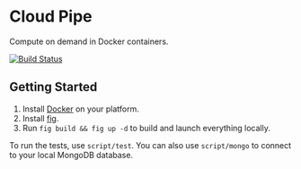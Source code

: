 Cloud Pipe
==========

Compute on demand in Docker containers.

[![Build Status](https://travis-ci.org/cloudpipe/cloudpipe.svg?branch=master)](https://travis-ci.org/cloudpipe/cloudpipe)

## Getting Started

 1. Install [Docker](https://docs.docker.com/installation/mac/) on your platform.
 2. Install [fig](http://www.fig.sh/install.html).
 3. Run `fig build && fig up -d` to build and launch everything locally.

To run the tests, use `script/test`. You can also use `script/mongo` to connect to your local MongoDB
database.
